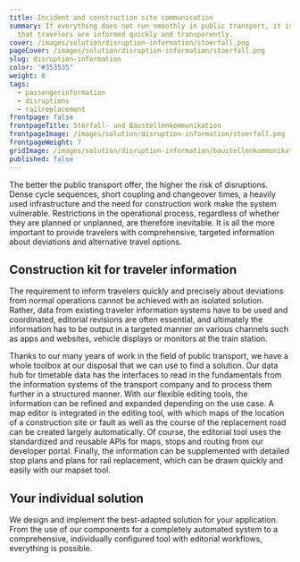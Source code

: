 ```yaml
---
title: Incident and construction site communication
summary: If everything does not run smoothly in public transport, it is crucial
  that travelers are informed quickly and transparently.
cover: /images/solution/disruption-information/stoerfall.png
pageCover: /images/solution/disruption-information/stoerfall.png
slug: disruption-information
color: "#353535"
weight: 8
tags:
  - passengerinformation
  - disruptions
  - railreplacement
frontpage: false
frontpageTitle: Störfall- und Baustellenkommunikation
frontpageImage: /images/solution/disruption-information/stoerfall.png
frontpageWeight: 7
gridImage: /images/solution/disruption-information/baustellenkommunikation.png
published: false
---
```

The better the public transport offer, the higher the risk of disruptions. Dense cycle sequences, short coupling and changeover times, a heavily used infrastructure and the need for construction work make the system vulnerable. Restrictions in the operational process, regardless of whether they are planned or unplanned, are therefore inevitable. It is all the more important to provide travelers with comprehensive, targeted information about deviations and alternative travel options.

## Construction kit for traveler information

The requirement to inform travelers quickly and precisely about deviations from normal operations cannot be achieved with an isolated solution. Rather, data from existing traveler information systems have to be used and coordinated, editorial revisions are often essential, and ultimately the information has to be output in a targeted manner on various channels such as apps and websites, vehicle displays or monitors at the train station.

Thanks to our many years of work in the field of public transport, we have a whole toolbox at our disposal that we can use to find a solution. Our data hub for timetable data has the interfaces to read in the fundamentals from the information systems of the transport company and to process them further in a structured manner. With our flexible editing tools, the information can be refined and expanded depending on the use case. A map editor is integrated in the editing tool, with which maps of the location of a construction site or fault as well as the course of the replacement road can be created largely automatically. Of course, the editorial tool uses the standardized and reusable APIs for maps, stops and routing from our developer portal. Finally, the information can be supplemented with detailed stop plans and plans for rail replacement, which can be drawn quickly and easily with our mapset tool.

## Your individual solution

We design and implement the best-adapted solution for your application. From the use of our components for a completely automated system to a comprehensive, individually configured tool with editorial workflows, everything is possible.